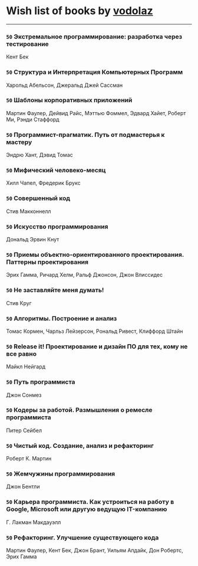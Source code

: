 # Wish list of books by [vodolaz](https://plus.google.com/100814312071069684938)
---

### `50` Экстремальное программирование: разработка через тестирование
Кент Бек

### `50` Структура и Интерпретация Компьютерных Программ
Харольд Абельсон, Джеральд Джей Сассман

### `50` Шаблоны корпоративных приложений
Мартин Фаулер, Дейвид Райс, Мэттью Фоммел, Эдвард Хайет, Роберт Ми, Рэнди Стаффорд

### `50` Программист-прагматик. Путь от подмастерья к мастеру
Эндрю Хант, Дэвид Томас

### `50` Мифический человеко-месяц
Хилл Чапел, Фредерик Брукс

### `50` Совершенный код
Стив Макконнелл

### `50` Искусство программирования
Дональд Эрвин Кнут

### `50` Приемы объектно-ориентированного проектирования. Паттерны проектирования
Эрих Гамма, Ричард Хелм, Ральф Джонсон, Джон Влиссидес

### `50` Не заставляйте меня думать!
Стив Круг

### `50` Алгоритмы. Построение и анализ
Томас Кормен, Чарльз Лейзерсон, Рональд Ривест, Клиффорд Штайн

### `50` Release it! Проектирование и дизайн ПО для тех, кому не все равно
Майкл Нейгард

### `50` Путь программиста
Джон Сонмез

### `50` Кодеры за работой. Размышления о ремесле программиста
Питер Сейбел

### `50` Чистый код. Создание, анализ и рефакторинг
Роберт К. Мартин

### `50` Жемчужины программирования
Джон Бентли

### `50` Карьера программиста. Как устроиться на работу в Google, Microsoft или другую ведущую IT-компанию
Г. Лакман Макдауэлл

### `50` Рефакторинг. Улучшение существующего кода
Мартин Фаулер, Кент Бек, Джон Брант, Уильям Апдайк, Дон Робертс, Эрих Гамма

